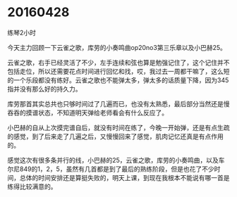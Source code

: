 # 20160428

练琴2小时

今天主力回顾一下云雀之歌，库劳的小奏鸣曲op20no3第三乐章以及小巴赫25。

云雀之歌，右手已经灵活了不少，左手连续和弦也算是勉强记住了，这个记住并不包括走位，所以还需要花点时间进行回忆和找，哎，我过去一周都干嘛了，这么短的一个乐段都没有练好。云雀之歌也不能弹太多，弹太多的话质量下降，因为345指并没有那么好的持久力。

库劳那首其实总共也只够时间过了几遍而已，也没有太熟悉，最后部分当然还是慢吞吞的摸谱状态，不知道明天弹给老师看会有什么反应了。

小巴赫的自从上次摸完谱自后，就没有时间在练了，今晚一开始弹，还是有点生疏的感觉，到了后来走了几遍之后，又慢慢回来了感觉，肌肉记忆还真是有点作用的。

感觉这次有很多条并行的线，小巴赫的25，云雀之歌，库劳的小奏鸣曲，以及车尔尼849的1，2，5，虽然有几首都是到了最后的熟练阶段，但是也花了不少时间，总体的时间安排还是算挺失败的，明天上课，到现在我根本不能说有哪一首是练得比较满意的。